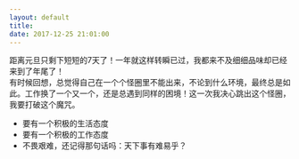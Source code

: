 ```yaml
---
layout: default
title: 
date: 2017-12-25 21:01:00
---
```


距离元旦只剩下短短的7天了！一年就这样转瞬已过，我都来不及细细品味却已经来到了年尾了！  
有时候回想，总觉得自己在一个个怪圈里不能出来，不论到什么环境，最终总是如此。工作换了一个又一个，还是总遇到同样的困境！这一次我决心跳出这个怪圈，我要打破这个魔咒。  

- 要有一个积极的生活态度
- 要有一个积极的工作态度
- 不畏艰难，还记得那句话吗：天下事有难易乎？

